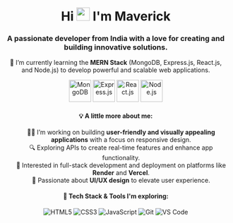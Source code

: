 <h1 align="center">
  Hi <img src="https://raw.githubusercontent.com/TheDudeThatCode/TheDudeThatCode/master/Assets/Hi.gif" width="30" height="30" /> 
  I'm Maverick
</h1>
<h3 align="center">
  A passionate developer from India with a love for creating and building innovative solutions.
</h3>

<p align="center">
  🌱 I’m currently learning the <strong>MERN Stack</strong> (MongoDB, Express.js, React.js, and Node.js) to develop powerful and scalable web applications.
</p>

<!-- Icons with CSS animations -->
<p align="center" class="icon-container">
  <img src="https://www.svgrepo.com/show/331488/mongodb.svg" alt="MongoDB" class="icon" width="50" height="50" />
  <img src="https://www.vectorlogo.zone/logos/expressjs/expressjs-icon.svg" alt="Express.js" class="icon" width="50" height="50" />
  <img src="https://www.svgrepo.com/show/354259/react.svg" alt="React.js" class="icon" width="50" height="50" />
  <img src="https://www.svgrepo.com/show/354119/nodejs-icon.svg" alt="Node.js" class="icon" width="50" height="50" />
</p>

<h4 align="center">💡 A little more about me:</h4>
<ul align="center" style="list-style: none;">
  <li>👨‍💻 I’m working on building <strong>user-friendly and visually appealing applications</strong> with a focus on responsive design.</li>
  <li>🔍 Exploring APIs to create real-time features and enhance app functionality.</li>
  <li>🚀 Interested in full-stack development and deployment on platforms like <strong>Render</strong> and <strong>Vercel</strong>.</li>
  <li>🎯 Passionate about <strong>UI/UX design</strong> to elevate user experience.</li>
</ul>

<h4 align="center">🔧 Tech Stack & Tools I'm exploring:</h4>
<p align="center" class="icon-container">
  <img src="https://img.icons8.com/color/48/000000/html-5.png" alt="HTML5" class="icon" />
  <img src="https://img.icons8.com/color/48/000000/css3.png" alt="CSS3" class="icon" />
  <img src="https://img.icons8.com/color/48/000000/javascript--v1.png" alt="JavaScript" class="icon" />
  <img src="https://img.icons8.com/color/48/000000/git.png" alt="Git" class="icon" />
  <img src="https://img.icons8.com/color/48/000000/visual-studio-code-2019.png" alt="VS Code" class="icon" />
</p>
